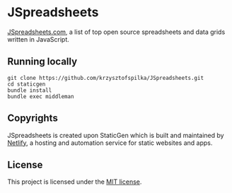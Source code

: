 # JSpreadsheets

[JSpreadsheets.com](https://www.jspreadsheets.com), a list of top open source spreadsheets and data grids written in JavaScript.

## Running locally

    git clone https://github.com/krzysztofspilka/JSpreadsheets.git
    cd staticgen
    bundle install
    bundle exec middleman

## Copyrights

JSpreadsheets is created upon StaticGen which is built and maintained by [Netlify](https://www.netlify.com), a hosting and automation service for static websites and apps.

## License
This project is licensed under the [MIT license](https://opensource.org/licenses/MIT).
